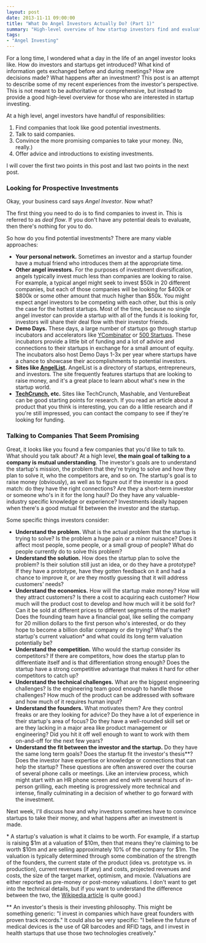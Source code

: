 ```yaml
---
layout: post
date: 2013-11-11 09:00:00
title: "What Do Angel Investors Actually Do? (Part 1)"
summary: "High-level overview of how startup investors find and evaluate startup investments."
tags:
- "Angel Investing"
---
```

For a long time, I wondered what a day in the life of an angel investor looks like. How do investors and startups get introduced? What kind of information gets exchanged before and during meetings? How are decisions made? What happens after an investment? This post is an attempt to describe some of my recent experiences from the investor's perspective. This is not meant to be authoritative or comprehensive, but instead to provide a good high-level overview for those who are interested in startup investing.

At a high level, angel investors have handful of responsibilities:

1. Find companies that look like good potential investments.
2. Talk to said companies.
3. Convince the more promising companies to take your money. (No, really.)
4. Offer advice and introductions to existing investments.

I will cover the first two points in this post and last two points in the next post.

### Looking for Prospective Investments

Okay, your business card says _Angel Investor_. Now what?

The first thing you need to do is to find companies to invest in. This is referred to as _deal flow_. If you don't have any potential deals to evaluate, then there's nothing for you to do.

So how do you find potential investments? There are many viable approaches:

- **Your personal network.** Sometimes an investor and a startup founder have a mutual friend who introduces them at the appropriate time.
- **Other angel investors.** For the purposes of investment diversification, angels typically invest much less than companies are looking to raise. For example, a typical angel might seek to invest $50k in 20 different companies, but each of those companies will be looking for $400k or $800k or some other amount that much higher than $50k. You might expect angel investors to be competing with each other, but this is only the case for the hottest startups. Most of the time, because no single angel investor can provide a startup with all of the funds it is looking for, investors will share their deal flow with their investor friends.
- **Demo Days.** These days, a large number of startups go through startup incubators and accelerators like <a href="http://ycombinator.com/" target="_blank">YCombinator</a> or <a href="http://500.co/" target="_blank">500 Startups</a>. These incubators provide a little bit of funding and a lot of advice and connections to their startups in exchange for a small amount of equity. The incubators also host Demo Days 1-3x per year where startups have a chance to showcase their accomplishments to potential investors.
- **Sites like <a href="https://angel.co/" target="_blank">AngelList</a>.** AngelList is a directory of startups, entrepreneurs, and investors. The site frequently features startups that are looking to raise money, and it's a great place to learn about what's new in the startup world.
- **<a href="http://www.techcrunch.com/" target="_blank">TechCrunch</a>, etc.** Sites like TechCrunch, Mashable, and VentureBeat can be good starting points for research. If you read an article about a product that you think is interesting, you can do a little research and if you're still impressed, you can contact the company to see if they're looking for funding.

### Talking to Companies That Seem Promising

Great, it looks like you found a few companies that you'd like to talk to. What should you talk about? At a high level, **the main goal of talking to a company is mutual understanding**. The investor's goals are to understand the startup's mission, the problem that they're trying to solve and how they plan to solve it, who the competitors are, and so on. The startup's goal is to raise money (obviously), as well as to figure out if the investor is a good match: do they have the right connections? Are they a short-term investor or someone who's in it for the long haul? Do they have any valuable-industry specific knowledge or experience? Investments ideally happen when there's a good mutual fit between the investor and the startup.

Some specific things investors consider:

- **Understand the problem.** What is the actual problem that the startup is trying to solve? Is the problem a huge pain or a minor nuisance? Does it affect most people, some people, or a small group of people? What do people currently do to solve this problem?
- **Understand the solution.** How does the startup plan to solve the problem? Is their solution still just an idea, or do they have a prototype? If they have a prototype, have they gotten feedback on it and had a chance to improve it, or are they mostly guessing that it will address customers' needs?
- **Understand the economics.** How will the startup make money? How will they attract customers? Is there a cost to acquiring each customer? How much will the product cost to develop and how much will it be sold for? Can it be sold at different prices to different segments of the market? Does the founding team have a financial goal, like selling the company for 20 million dollars to the first person who's interested, or do they hope to become a billion dollar company or die trying? What's the startup's current valuation* and what could its long term valuation potentially be?
- **Understand the competition.** Who would the startup consider its competitors? If there are competitors, how does the startup plan to differentiate itself and is that differentiation strong enough? Does the startup have a strong competitive advantage that makes it hard for other competitors to catch up?
- **Understand the technical challenges.** What are the biggest engineering challenges? Is the engineering team good enough to handle those challenges? How much of the product can be addressed with software and how much of it requires human input?
- **Understand the founders.** What motivates them? Are they control freaks or are they looking for advice? Do they have a lot of experience in their startup's area of focus? Do they have a well-rounded skill set or are they lacking in a major area like product management or engineering? Did you hit it off well enough to want to work with them on-and-off for the next few years?
- **Understand the fit between the investor and the startup.** Do they have the same long term goals? Does the startup fit the investor's thesis**? Does the investor have expertise or knowledge or connections that can help the startup?
These questions are often answered over the course of several phone calls or meetings. Like an interview process, which might start with an HR phone screen and end with several hours of in-person grilling, each meeting is progressively more technical and intense, finally culminating in a decision of whether to go forward with the investment.

Next week, I'll discuss how and why investors sometimes have to convince startups to take their money, and what happens after an investment is made.

&#42; A startup's valuation is what it claims to be worth. For example, if a startup is raising $1m at a valuation of $10m, then that means they're claiming to be worth $10m and are selling approximately 10% of the company for $1m. The valuation is typically determined through some combination of the strength of the founders, the current state of the product (idea vs. prototype vs. in production), current revenues (if any) and costs, projected revenues and costs, the size of the target market, optimism, and moxie. (Valuations are either reported as pre-money or post-money valuations. I don't want to get into the technical details, but if you want to understand the difference between the two, the <a href="http://en.wikipedia.org/wiki/Pre-money_valuation" target="_blank">Wikipedia article</a> is quite good.)

** An investor's thesis is their investing philosophy. This might be something generic: "I invest in companies which have great founders with proven track records." It could also be very specific: "I believe the future of medical devices is the use of QR barcodes and RFID tags, and I invest in health startups that use those two technologies creatively."